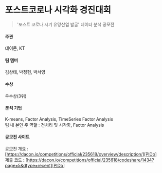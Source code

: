 # 포스트코로나 시각화 경진대회

> '포스트 코로나 시기 유망산업 발굴' 데이터 분석 공모전

#### 주관
데이콘, KT

#### 팀 멤버
김상태, 박정현, 박서영
#### 수상
우수상(3위)
#### 분석 기법
K-means, Factor Analysis, TimeSeries Factor Analysis<br>
팀 내 본인 주 역할 : 전처리 및 시각화, Factor Analysis
#### 공모전 사이트 
공모전 개요 : [https://dacon.io/competitions/official/235618/overview/description/][PlDb]<br>
제출 코드 : [https://dacon.io/competitions/official/235618/codeshare/1434?page=5&dtype=recent][PlDb]
